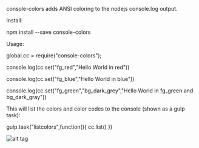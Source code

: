 console-colors adds ANSI coloring to the nodejs console.log output.

Install:

npm install --save console-colors


Usage:


global.cc = require("console-colors");


console.log(cc.set("fg_red","Hello World in red"))

console.log(cc.set("fg_blue","Hello World in blue"))

console.log(cc.set("fg_green","bg_dark_grey","Hello World in fg_green and bg_dark_gray"))


This will list the colors and color codes to the console (shown as a gulp task):

gulp.task("listcolors",function(){
  cc.list()
})


![alt tag](http://dmtmix.com/imghit/getImage.asp?img=console_colors.png)

